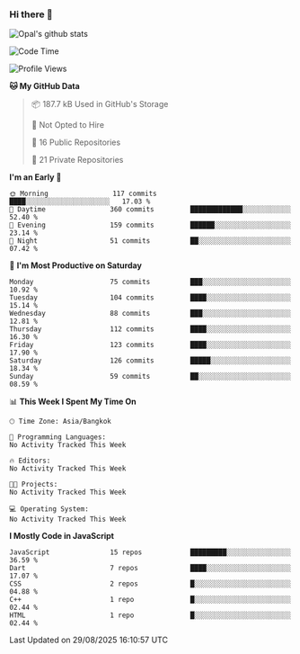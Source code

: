 ### Hi there 👋

![Opal's github stats](https://github-readme-stats.vercel.app/api?username=coolkidneversleep&count_private=true&show_icons=true&theme=radical)


<!--START_SECTION:waka-->
![Code Time](http://img.shields.io/badge/Code%20Time-64%20hrs%2038%20mins-blue)

![Profile Views](http://img.shields.io/badge/Profile%20Views-0-blue)

**🐱 My GitHub Data** 

> 📦 187.7 kB Used in GitHub's Storage 
 > 
> 🚫 Not Opted to Hire
 > 
> 📜 16 Public Repositories 
 > 
> 🔑 21 Private Repositories 
 > 
**I'm an Early 🐤** 

```text
🌞 Morning                117 commits         ████░░░░░░░░░░░░░░░░░░░░░   17.03 % 
🌆 Daytime                360 commits         █████████████░░░░░░░░░░░░   52.40 % 
🌃 Evening                159 commits         ██████░░░░░░░░░░░░░░░░░░░   23.14 % 
🌙 Night                  51 commits          ██░░░░░░░░░░░░░░░░░░░░░░░   07.42 % 
```
📅 **I'm Most Productive on Saturday** 

```text
Monday                   75 commits          ███░░░░░░░░░░░░░░░░░░░░░░   10.92 % 
Tuesday                  104 commits         ████░░░░░░░░░░░░░░░░░░░░░   15.14 % 
Wednesday                88 commits          ███░░░░░░░░░░░░░░░░░░░░░░   12.81 % 
Thursday                 112 commits         ████░░░░░░░░░░░░░░░░░░░░░   16.30 % 
Friday                   123 commits         ████░░░░░░░░░░░░░░░░░░░░░   17.90 % 
Saturday                 126 commits         █████░░░░░░░░░░░░░░░░░░░░   18.34 % 
Sunday                   59 commits          ██░░░░░░░░░░░░░░░░░░░░░░░   08.59 % 
```


📊 **This Week I Spent My Time On** 

```text
🕑︎ Time Zone: Asia/Bangkok

💬 Programming Languages: 
No Activity Tracked This Week

🔥 Editors: 
No Activity Tracked This Week

🐱‍💻 Projects: 
No Activity Tracked This Week

💻 Operating System: 
No Activity Tracked This Week
```

**I Mostly Code in JavaScript** 

```text
JavaScript               15 repos            █████████░░░░░░░░░░░░░░░░   36.59 % 
Dart                     7 repos             ████░░░░░░░░░░░░░░░░░░░░░   17.07 % 
CSS                      2 repos             █░░░░░░░░░░░░░░░░░░░░░░░░   04.88 % 
C++                      1 repo              █░░░░░░░░░░░░░░░░░░░░░░░░   02.44 % 
HTML                     1 repo              █░░░░░░░░░░░░░░░░░░░░░░░░   02.44 % 
```




 Last Updated on 29/08/2025 16:10:57 UTC
<!--END_SECTION:waka-->
